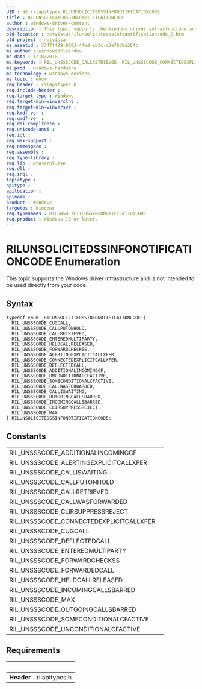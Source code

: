 ```yaml
---
UID : NE:rilapitypes.RILUNSOLICITEDSSINFONOTIFICATIONCODE
title : RILUNSOLICITEDSSINFONOTIFICATIONCODE
author : windows-driver-content
description : This topic supports the Windows driver infrastructure and is not intended to be used directly from your code.
old-location : netvista\rilunsolicitedssinfonotificationcode_2.htm
old-project : netvista
ms.assetid : 3747f429-9893-44bd-ab3c-c3e78d8a264c
ms.author : windowsdriverdev
ms.date : 1/18/2018
ms.keywords : RIL_UNSSSCODE_CALLRETRIEVED, RIL_UNSSSCODE_CONNECTEDEXPLICITCALLXFER, RIL_UNSSSCODE_CLIRSUPPRESSREJECT, rilapitypes/RIL_UNSSSCODE_FORWARDCHECKSS, RIL_UNSSSCODE_OUTGOINGCALLSBARRED, RILUNSOLICITEDSSINFONOTIFICATIONCODE enumeration [Network Drivers Starting with Windows Vista], rilapitypes/RIL_UNSSSCODE_ALERTINGEXPLICITCALLXFER, RIL_UNSSSCODE_ADDITIONALINCOMINGCF, rilapitypes/RIL_UNSSSCODE_MAX, rilapitypes/RIL_UNSSSCODE_CUGCALL, rilapitypes/RIL_UNSSSCODE_SOMECONDITIONALCFACTIVE, RIL_UNSSSCODE_CALLISWAITING, RIL_UNSSSCODE_SOMECONDITIONALCFACTIVE, rilapitypes/RIL_UNSSSCODE_HELDCALLRELEASED, RIL_UNSSSCODE_DEFLECTEDCALL, rilapitypes/RIL_UNSSSCODE_CALLRETRIEVED, rilapitypes/RIL_UNSSSCODE_CALLPUTONHOLD, RIL_UNSSSCODE_CALLWASFORWARDED, RIL_UNSSSCODE_MAX, netvista.rilunsolicitedssinfonotificationcode_2, rilapitypes/RIL_UNSSSCODE_DEFLECTEDCALL, rilapitypes/RIL_UNSSSCODE_OUTGOINGCALLSBARRED, rilapitypes/RIL_UNSSSCODE_CALLWASFORWARDED, rilapitypes/RIL_UNSSSCODE_CONNECTEDEXPLICITCALLXFER, RIL_UNSSSCODE_CUGCALL, rilapitypes/RIL_UNSSSCODE_ENTEREDMULTIPARTY, RIL_UNSSSCODE_UNCONDITIONALCFACTIVE, RIL_UNSSSCODE_ENTEREDMULTIPARTY, RIL_UNSSSCODE_INCOMINGCALLSBARRED, RIL_UNSSSCODE_ALERTINGEXPLICITCALLXFER, RIL_UNSSSCODE_CALLPUTONHOLD, RIL_UNSSSCODE_HELDCALLRELEASED, RILUNSOLICITEDSSINFONOTIFICATIONCODE, rilapitypes/RIL_UNSSSCODE_ADDITIONALINCOMINGCF, rilapitypes/RIL_UNSSSCODE_CALLISWAITING, rilapitypes/RIL_UNSSSCODE_UNCONDITIONALCFACTIVE, rilapitypes/RILUNSOLICITEDSSINFONOTIFICATIONCODE, rilapitypes/RIL_UNSSSCODE_INCOMINGCALLSBARRED, rilapitypes/RIL_UNSSSCODE_CLIRSUPPRESSREJECT, RIL_UNSSSCODE_FORWARDCHECKSS
ms.prod : windows-hardware
ms.technology : windows-devices
ms.topic : enum
req.header : rilapitypes.h
req.include-header : 
req.target-type : Windows
req.target-min-winverclnt : 
req.target-min-winversvr : 
req.kmdf-ver : 
req.umdf-ver : 
req.ddi-compliance : 
req.unicode-ansi : 
req.idl : 
req.max-support : 
req.namespace : 
req.assembly : 
req.type-library : 
req.lib : NtosKrnl.exe
req.dll : 
req.irql : 
topictype : 
apitype : 
apilocation : 
apiname : 
product : Windows
targetos : Windows
req.typenames : RILUNSOLICITEDSSINFONOTIFICATIONCODE
req.product : Windows 10 or later.
---
```


# RILUNSOLICITEDSSINFONOTIFICATIONCODE Enumeration
This topic supports the Windows driver infrastructure and is not intended to be used directly from your code.

## Syntax
````
typedef enum _RILUNSOLICITEDSSINFONOTIFICATIONCODE { 
  RIL_UNSSSCODE_CUGCALL,
  RIL_UNSSSCODE_CALLPUTONHOLD,
  RIL_UNSSSCODE_CALLRETRIEVED,
  RIL_UNSSSCODE_ENTEREDMULTIPARTY,
  RIL_UNSSSCODE_HELDCALLRELEASED,
  RIL_UNSSSCODE_FORWARDCHECKSS,
  RIL_UNSSSCODE_ALERTINGEXPLICITCALLXFER,
  RIL_UNSSSCODE_CONNECTEDEXPLICITCALLXFER,
  RIL_UNSSSCODE_DEFLECTEDCALL,
  RIL_UNSSSCODE_ADDITIONALINCOMINGCF,
  RIL_UNSSSCODE_UNCONDITIONALCFACTIVE,
  RIL_UNSSSCODE_SOMECONDITIONALCFACTIVE,
  RIL_UNSSSCODE_CALLWASFORWARDED,
  RIL_UNSSSCODE_CALLISWAITING,
  RIL_UNSSSCODE_OUTGOINGCALLSBARRED,
  RIL_UNSSSCODE_INCOMINGCALLSBARRED,
  RIL_UNSSSCODE_CLIRSUPPRESSREJECT,
  RIL_UNSSSCODE_MAX
} RILUNSOLICITEDSSINFONOTIFICATIONCODE;
````

## Constants

<table>

<tr>
<td>RIL_UNSSSCODE_ADDITIONALINCOMINGCF</td>
<td></td>
</tr>

<tr>
<td>RIL_UNSSSCODE_ALERTINGEXPLICITCALLXFER</td>
<td></td>
</tr>

<tr>
<td>RIL_UNSSSCODE_CALLISWAITING</td>
<td></td>
</tr>

<tr>
<td>RIL_UNSSSCODE_CALLPUTONHOLD</td>
<td></td>
</tr>

<tr>
<td>RIL_UNSSSCODE_CALLRETRIEVED</td>
<td></td>
</tr>

<tr>
<td>RIL_UNSSSCODE_CALLWASFORWARDED</td>
<td></td>
</tr>

<tr>
<td>RIL_UNSSSCODE_CLIRSUPPRESSREJECT</td>
<td></td>
</tr>

<tr>
<td>RIL_UNSSSCODE_CONNECTEDEXPLICITCALLXFER</td>
<td></td>
</tr>

<tr>
<td>RIL_UNSSSCODE_CUGCALL</td>
<td></td>
</tr>

<tr>
<td>RIL_UNSSSCODE_DEFLECTEDCALL</td>
<td></td>
</tr>

<tr>
<td>RIL_UNSSSCODE_ENTEREDMULTIPARTY</td>
<td></td>
</tr>

<tr>
<td>RIL_UNSSSCODE_FORWARDCHECKSS</td>
<td></td>
</tr>

<tr>
<td>RIL_UNSSSCODE_FORWARDEDCALL</td>
<td></td>
</tr>

<tr>
<td>RIL_UNSSSCODE_HELDCALLRELEASED</td>
<td></td>
</tr>

<tr>
<td>RIL_UNSSSCODE_INCOMINGCALLSBARRED</td>
<td></td>
</tr>

<tr>
<td>RIL_UNSSSCODE_MAX</td>
<td></td>
</tr>

<tr>
<td>RIL_UNSSSCODE_OUTGOINGCALLSBARRED</td>
<td></td>
</tr>

<tr>
<td>RIL_UNSSSCODE_SOMECONDITIONALCFACTIVE</td>
<td></td>
</tr>

<tr>
<td>RIL_UNSSSCODE_UNCONDITIONALCFACTIVE</td>
<td></td>
</tr>
</table>


## Requirements
| &nbsp; | &nbsp; |
| ---- |:---- |
| **Header** | rilapitypes.h |